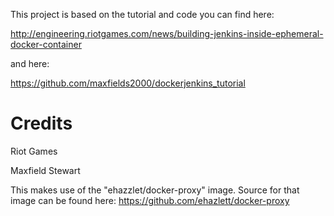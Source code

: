 This project is based on the tutorial and code you can find here:

http://engineering.riotgames.com/news/building-jenkins-inside-ephemeral-docker-container

and here:

https://github.com/maxfields2000/dockerjenkins_tutorial


# Credits

Riot Games

Maxfield Stewart

This makes use of the "ehazzlet/docker-proxy" image. Source for that image can be found here: https://github.com/ehazlett/docker-proxy
